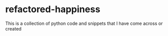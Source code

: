 # refactored-happiness
This is a collection of python code and snippets that I have come across or created
